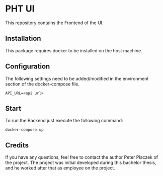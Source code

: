 # PHT UI
This repository contains the Frontend of the UI.

## Installation
This package requires docker to be installed on the host machine.

## Configuration
The following settings need to be added/modified in the environment section of the docker-compose file.
```
API_URL=<api url>

```

## Start
To run the Backend just execute the following command:
 ```
docker-compose up
```

## Credits
If you have any questions, feel free to contact the author Peter Placzek of the project.
The project was initial developed during this bachelor thesis, and he worked after that as employee
on the project.
